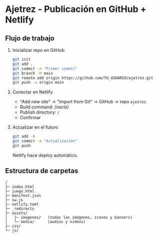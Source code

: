 # Ajetrez - Publicación en GitHub + Netlify

## Flujo de trabajo
1. Inicializar repo en GitHub
   ```bash
   git init
   git add .
   git commit -m "Primer commit"
   git branch -M main
   git remote add origin https://github.com/TU_USUARIO/ajetrez.git
   git push -u origin main
   ```

2. Conectar en Netlify
   - "Add new site" → "Import from Git" → GitHub → repo `ajetrez`
   - Build command: _(vacío)_
   - Publish directory: `/`
   - Confirmar

3. Actualizar en el futuro
   ```bash
   git add -A
   git commit -m "Actualización"
   git push
   ```
   Netlify hace deploy automático.

## Estructura de carpetas
```
/
├─ index.html
├─ juego.html
├─ manifest.json
├─ sw.js
├─ netlify.toml
├─ _redirects
├─ assets/
│   ├─ imagenes/   (todas las imágenes, íconos y banners)
│   └─ media/      (audios y videos)
├─ css/
└─ js/
```
